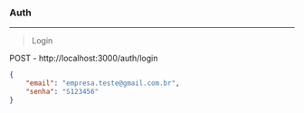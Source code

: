 ### Auth

---
> Login
> 
POST - http://localhost:3000/auth/login

```json
{
	"email": "empresa.teste@gmail.com.br",
	"senha": "S123456"
}
```
